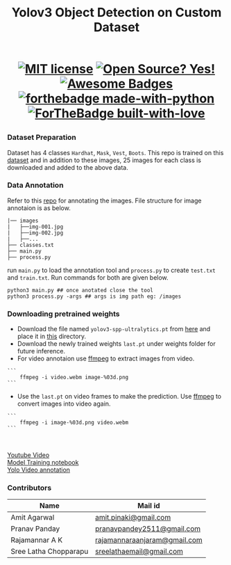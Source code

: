 <br/>
<h1 align="center">Yolov3 Object Detection on Custom Dataset
<br/>
<!-- toc -->
    <br>

[![MIT license](https://img.shields.io/badge/License-MIT-blue.svg)](https://lbesson.mit-license.org/)
[![Open Source? Yes!](https://badgen.net/badge/Open%20Source%20%3F/Yes%21/blue?icon=github)](https://github.com/RajamannarAanjaram/badges/)
[![Awesome Badges](https://img.shields.io/badge/badges-awesome-green.svg)](https://github.com/RajamannarAanjaram/badges)
    <br>
[![forthebadge made-with-python](http://ForTheBadge.com/images/badges/made-with-python.svg)](https://www.python.org/)
[![ForTheBadge built-with-love](http://ForTheBadge.com/images/badges/built-with-love.svg)](https://GitHub.com/RajamannarAanjaram/)

### Dataset Preparation
    
Dataset has 4 classes `Hardhat`, `Mask`, `Vest`, `Boots`. This repo is trained on this [dataset](https://drive.google.com/file/d/1sVSAJgmOhZk6UG7EzmlRjXfkzPxmpmLy/view?usp=sharing) and in addition to these images, 25 images for each class is downloaded and added to the above data.
    
### Data Annotation
Refer to this [repo](https://github.com/miki998/YoloV3_Annotation_Tool) for annotating the images. File structure for image annotaion is as below.
    

    |── images
    |   ├──img-001.jpg
    |   ├──img-002.jpg
    |   ├──...
    ├── classes.txt
    ├── main.py
    ├── process.py
    
run `main.py` to load the annotation tool and `process.py` to create `test.txt` and `train.txt`. Run commands for both are given below.
    

    python3 main.py ## once anotated close the tool
    python3 process.py -args ## args is img path eg: /images


### Downloading pretrained weights
   - Download the file named `yolov3-spp-ultralytics.pt` from [here](https://drive.google.com/open?id=1LezFG5g3BCW6iYaV89B2i64cqEUZD7e0) and place it in [this](YoloV3/weights) directory.<br/>
   - Download the newly trained weights `last.pt` under weights folder for future inference. 
   - For video annotaion use [ffmpeg](https://en.wikibooks.org/wiki/FFMPEG_An_Intermediate_Guide/image_sequence) to extract images from video.<br/>
    
    ```
        ffmpeg -i video.webm image-%03d.png
    ```
   -  Use the `last.pt` on video frames to make the prediction. Use [ffmpeg](https://en.wikibooks.org/wiki/FFMPEG_An_Intermediate_Guide/image_sequence) to convert images into video again.<br/>
    
    ```
        ffmpeg -i image-%03d.png video.webm
    ```
    
<br/>
    
[Youtube Video](https://youtu.be/yznqO0pYEYY) <br/>
[Model Training notebook](https://github.com/RajamannarAanjaram/TSAI-Assignment/blob/master/11%20Yolo/Custom/CustomYolo.ipynb)<br/>
[Yolo Video annotation](https://github.com/RajamannarAanjaram/TSAI-Assignment/blob/master/11%20Yolo/Custom/YoloVideoPrediction.ipynb)

    
    

### Contributors

| <centre>Name</centre> | <centre>Mail id</centre> |
| ------------ | ------------- |
| <centre>Amit Agarwal</centre>         | <centre>amit.pinaki@gmail.com</centre>    |
| <centre>Pranav Panday</centre>         | <centre>pranavpandey2511@gmail.com</centre>    |
| <centre>Rajamannar A K</centre>         | <centre>rajamannaraanjaram@gmail.com</centre>    |
| <centre>Sree Latha Chopparapu</centre>         | <centre>sreelathaemail@gmail.com</centre>    | 
